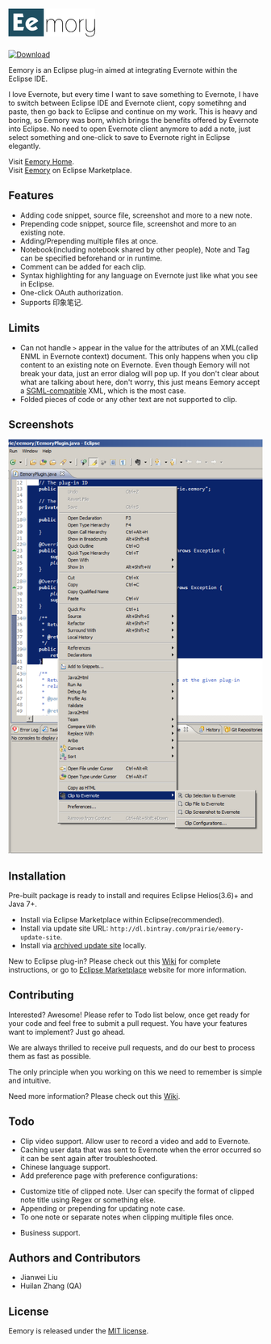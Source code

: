 # ![Eemory](com.prairie.eemory/icons/plugin_172x56.png)

[ ![Download](https://api.bintray.com/packages/prairie/eemory-update-site/com.prairie.eemory.updatesite/images/download.svg) ](https://bintray.com/prairie/eemory-update-site/com.prairie.eemory.updatesite/_latestVersion)

Eemory is an Eclipse plug-in aimed at integrating Evernote within the Eclipse IDE.

I love Evernote, but every time I want to save something to Evernote, I have to switch between Eclipse IDE and Evernote client, copy sometihng and paste, then go back to Eclipse and continue on my work. This is heavy and boring, so Eemory was born, which brings the benefits offered by Evernote into Eclipse. No need to open Evernote client anymore to add a note, just select something and one-click to save to Evernote right in Eclipse elegantly.

Visit [Eemory Home](http://prairie.github.io/Eemory).  
Visit [Eemory](http://marketplace.eclipse.org/content/eemory) on Eclipse Marketplace.

## Features

+ Adding code snippet, source file, screenshot and more to a new note.
+ Prepending code snippet, source file, screenshot and more to an existing note.
+ Adding/Prepending multiple files at once.
+ Notebook(including notebook shared by other people), Note and Tag can be specified beforehand or in runtime.
+ Comment can be added for each clip.
+ Syntax highlighting for any language on Evernote just like what you see in Eclipse.
+ One-click OAuth authorization.
+ Supports 印象笔记.

## Limits

+ Can not handle `>` appear in the value for the attributes of an XML(called ENML in Evernote context) document. This only happens when you clip content to an existing note on Evernote. Even though Eemory will not break your data, just an error dialog will pop up. If you don't clear about what are talking about here, don't worry, this just means Eemory accept a [SGML-compatible](http://www.w3.org/TR/REC-xml/#dt-compat) XML, which is the most case.
+ Folded pieces of code or any other text are not supported to clip.

## Screenshots

![screenshot](com.prairie.eemory/res/plugin-screenshot.png)

## Installation

Pre-built package is ready to install and requires Eclipse Helios(3.6)+ and Java 7+.

+ Install via Eclipse Marketplace within Eclipse(recommended).
+ Install via update site URL: `http://dl.bintray.com/prairie/eemory-update-site`.
+ Install via [archived update site](https://github.com/prairie/Eemory/releases) locally.

New to Eclipse plug-in? Please check out this [Wiki](https://github.com/prairie/Eemory/wiki/Installation-instructions) for complete instructions, or go to [Eclipse Marketplace](http://marketplace.eclipse.org/content/eemory) website for more information.

## Contributing

Interested? Awesome! Please refer to Todo list below, once get ready for your code and feel free to submit a pull request. You have your features want to implement? Just go ahead.

We are always thrilled to receive pull requests, and do our best to process them as fast as possible.

The only principle when you working on this we need to remember is simple and intuitive.

Need more information? Please check out this [Wiki](https://github.com/prairie/Eemory/wiki/Contributing).

## Todo

+ Clip video support. Allow user to record a video and add to Evernote.
+ Caching user data that was sent to Evernote when the error occurred so it can be sent again after troubleshooted.
+ Chinese language support.
+ Add preference page with preference configurations:
 - Customize title of clipped note. User can specify the format of clipped note title using Regex or something else.
 - Appending or prepending for updating note case.
 - To one note or separate notes when clipping multiple files once.
+ Business support.

## Authors and Contributors

+ Jianwei Liu
+ Huilan Zhang (QA)

## License

Eemory is released under the [MIT license](http://www.opensource.org/licenses/MIT).
